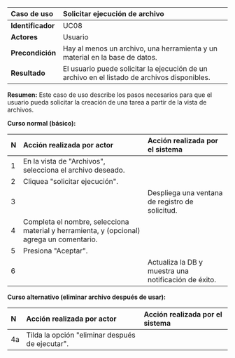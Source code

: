 | **Caso de uso**      | **Solicitar ejecución de archivo** |
| :---        | :---        |
| **Identificador**      | UC08 |
| **Actores**      | Usuario |
| **Precondición**   | Hay al menos un archivo, una herramienta y un material en la base de datos. |
| **Resultado**   | El usuario puede solicitar la ejecución de un archivo en el listado de archivos disponibles. |

**Resumen:**
Este caso de uso describe los pasos necesarios para que el usuario pueda solicitar la creación de una tarea a partir de la vista de archivos.

**Curso normal (básico):**

| **N**      | **Acción realizada por actor** | **Acción realizada por el sistema** |
| :---        | :---        | :---        |
| 1      | En la vista de "Archivos", selecciona el archivo deseado. |  |
| 2      | Cliquea "solicitar ejecución". |  |
| 3      |  | Despliega una ventana de registro de solicitud. |
| 4      | Completa el nombre, selecciona material y herramienta, y (opcional) agrega un comentario. |  |
| 5      | Presiona "Aceptar". |  |
| 6      |  | Actualiza la DB y muestra una notificación de éxito. |

**Curso alternativo (eliminar archivo después de usar):**

| **N**      | **Acción realizada por actor** | **Acción realizada por el sistema** |
| :---        | :---        | :---        |
| 4a      | Tilda la opción "eliminar después de ejecutar". |  |
